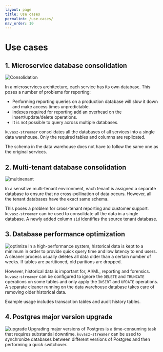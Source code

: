```yaml
---
layout: page
title: Use cases
permalink: /use-cases/
nav_order: 10
---
```

# Use cases

## 1. Microservice database consolidation
![Consolidation](/assets/images/consolidation.png)

In a microservices architecture, each service has its own database. This poses a number of problems for reporting:
- Performing reporting queries on a production database will slow it down and make access times unpredictable.
- Indexes required for reporting add an overhead on the insert/update/delete operations.
- It is not possible to query across multiple databases.

`kuvasz-streamer` consolidates all the databases of all services into a single data warehouse. Only the required tables and columns are replicated.

The schema in the data warehouse does not have to follow the same one as the original services.

## 2. Multi-tenant database consolidation
![multinenant](/assets/images/multitenant.png)

In a sensitive multi-tenant environment, each tenant is assigned a separate database to ensure that no cross-pollination of data occurs. However, all the tenant databases have the exact same schema.

This poses a problem for cross-tenant reporting and customer support. `kuvasz-streamer` can be used to consolidate all the data in a single database. A newly added column `sid` identifies the source tenant database.

## 3. Database performance optimization
![optimize](/assets/images/optimize.png)
In a high-performance system, historical data is kept to a minimum in order to provide quick query time and low latency to end users. A cleaner process usually deletes all data older than a certain number of weeks. If tables are partitioned, old paritions are dropped.

However, historical data is important for, AI/ML, reporting and forensics. `kuvasz-streamer` can be configured to ignore the `DELETE` and `TRUNCATE` operations on some tables and only apply the `INSERT` and `UPDATE` operations. A separate cleaner running on the data warehouse database takes care of removing older historical data.

Example usage includes transaction tables and audit history tables.

## 4. Postgres major version upgrade
![upgrade](/assets/images/upgrade.png)
Upgrading major versions of Postgres is a time-consuming task that requires substantial downtime. `kuvasz-streamer` can be used to synchronize databases between different versions of Postgres and then performing a quick switchover.
